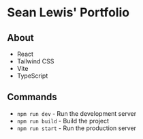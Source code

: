 # Sean Lewis' Portfolio

## About

- React
- Tailwind CSS
- Vite
- TypeScript

## Commands

- `npm run dev` - Run the development server
- `npm run build` - Build the project
- `npm run start` - Run the production server
